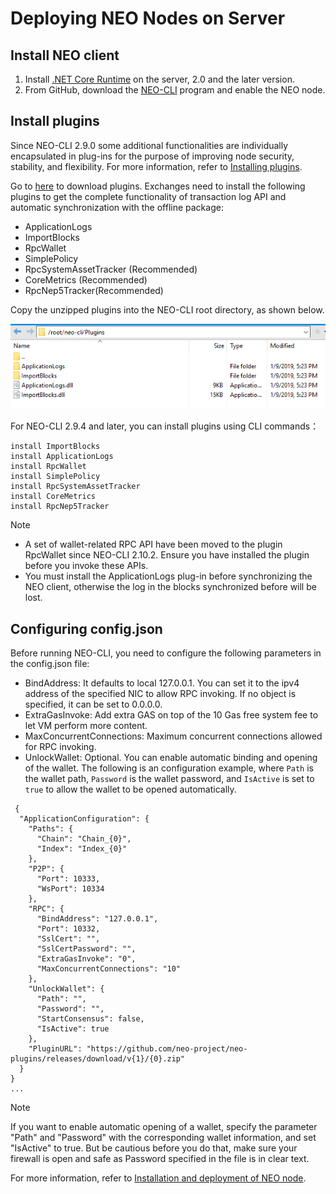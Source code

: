 # Deploying NEO Nodes on Server

## Install NEO client

1. Install [.NET Core Runtime](https://www.microsoft.com/net/download/core#/runtime) on the server, 2.0 and the later version.
2. From GitHub, download the [NEO-CLI](https://github.com/neo-project/neo-cli/releases) program and enable the NEO node.

## Install plugins

Since NEO-CLI 2.9.0 some additional functionalities are individually encapsulated in plug-ins for the purpose of improving node security, stability, and flexibility. For more information, refer to [Installing plugins](../../node/cli/setup.md).

Go to [here](https://github.com/neo-project/neo-plugins/releases/) to download plugins. Exchanges need to install the following plugins to get the complete functionality of transaction log API and automatic synchronization with the offline package:

- ApplicationLogs
- ImportBlocks
- RpcWallet
- SimplePolicy
- RpcSystemAssetTracker (Recommended)
- CoreMetrics (Recommended)
- RpcNep5Tracker(Recommended)

Copy the unzipped plugins into the NEO-CLI root directory, as shown below. 

![PluginsForExchange](../../assets/PluginsForExchange.png)

For NEO-CLI 2.9.4 and later, you can install plugins using CLI commands：

```
install ImportBlocks
install ApplicationLogs
install RpcWallet
install SimplePolicy
install RpcSystemAssetTracker
install CoreMetrics
install RpcNep5Tracker 
```

> [!Note]
>
> - A set of wallet-related RPC API have been moved to the plugin RpcWallet since NEO-CLI 2.10.2. Ensure you have installed the plugin before you invoke these APIs.
> - You must install the ApplicationLogs plug-in before synchronizing the NEO client, otherwise the log in the blocks synchronized before will be lost.

## Configuring config.json

Before running NEO-CLI, you need to configure the following parameters in the config.json file:

- BindAddress: It defaults to local 127.0.0.1. You can set it to the ipv4 address of the specified NIC to allow RPC invoking. If no object is specified, it can be set to 0.0.0.0. 
- ExtraGasInvoke: Add extra GAS on top of the 10 Gas free system fee to let VM perform more content.
- MaxConcurrentConnections: Maximum concurrent connections allowed for RPC invoking. 
- UnlockWallet: Optional. You can enable automatic binding and opening of the wallet. The following is an configuration example, where `Path` is the wallet path, `Password` is the wallet password, and `IsActive` is set to `true` to allow the wallet to be opened automatically. 

```
 {
  "ApplicationConfiguration": {
    "Paths": {
      "Chain": "Chain_{0}",
      "Index": "Index_{0}"
    },
    "P2P": {
      "Port": 10333,
      "WsPort": 10334
    },
    "RPC": {
      "BindAddress": "127.0.0.1",
      "Port": 10332,
      "SslCert": "",
      "SslCertPassword": "",
      "ExtraGasInvoke": "0",
      "MaxConcurrentConnections": "10"
    },
    "UnlockWallet": {
      "Path": "",
      "Password": "",
      "StartConsensus": false,
      "IsActive": true
    },
    "PluginURL": "https://github.com/neo-project/neo-plugins/releases/download/v{1}/{0}.zip"
  }
}
...
```

> [!Note]
>
> If you want to enable automatic opening of a wallet, specify the parameter "Path" and "Password" with the corresponding wallet information, and set "IsActive" to true. But be cautious before you do that, make sure your firewall is open and safe as Password specified in the file is in clear text.

For more information, refer to [Installation and deployment of NEO node](../../node/cli/setup.md).
